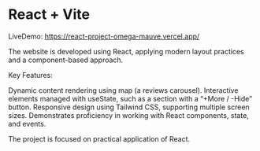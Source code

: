 # React + Vite

LiveDemo: https://react-project-omega-mauve.vercel.app/


The website is developed using React, applying modern layout practices and a component-based approach.

Key Features:

Dynamic content rendering using map (a reviews carousel).
Interactive elements managed with useState, such as a section with a “+More / -Hide” button.
Responsive design using Tailwind CSS, supporting multiple screen sizes.
Demonstrates proficiency in working with React components, state, and events.

The project is focused on practical application of React.
